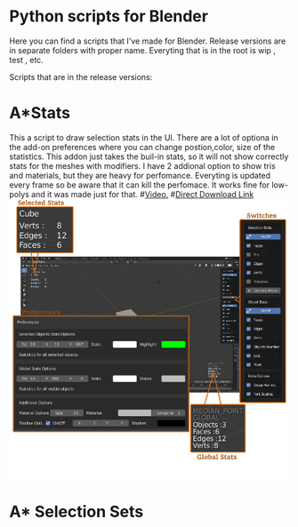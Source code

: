 Python scripts for Blender
========================== 
Here you can find a scripts that I've made for Blender. Release versions are in separate folders with proper name. Everyting that is in the root is wip , test , etc.

Scripts that are in the release versions:

# A*Stats

This a script to draw selection stats in the UI. There are a lot of optiona in the add-on preferences where you can change postion,color, size of the statistics.
This addon just takes the buil-in stats, so it will not show correctly stats for the meshes with modifiers.
I have 2 addional option to show tris and materials, but they are heavy for perfomance. Everyting is updated every frame so be aware that it can kill the perfomace. It works fine for low-polys and it was made just for that.
#[Video.](https://www.youtube.com/watch?v=6Ra_2eng3XE&t=83s)
#[Direct Download Link](https://github.com/YuriyAndropov/blenderPython/raw/master/AStats/AStats.zip)
![Astats](https://github.com/YuriyAndropov/blenderPython/blob/master/img/AStats.png)

# A* Selection Sets
